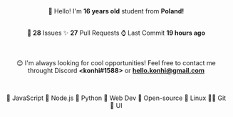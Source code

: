 
<center>
👋 Hello! I'm <b>16 years old</b> student from <b>Poland!</b>


<br>
<br>

🔮 <b>28</b> Issues ✨ <b>27</b> Pull Requests ⌚ Last Commit <b>19 hours ago</b>

<br>
<center>

😊 I'm always looking for cool opportunities! Feel free to contact me throught Discord <b><konhi#1588></b> or <b>hello.konhi@gmail.com</b>
</center>
<br>

💛 JavaScript   💚 Node.js   💙 Python   🧡 Web Dev   💖 Open-source   🐧 Linux   🐱‍💻 Git   🎨 UI
</center>
